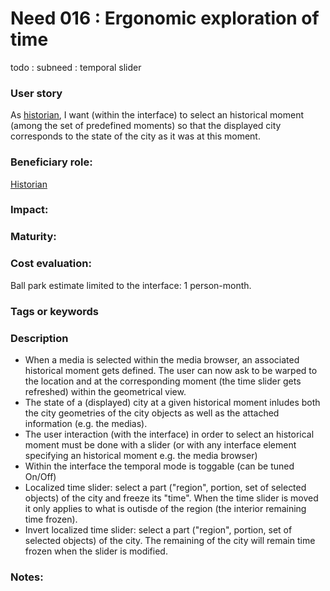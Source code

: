 # Need 016 : Ergonomic exploration of time
 
 todo :
   subneed : temporal slider

### User story
As [historian](https://github.com/MEPP-team/RICT/blob/master/Doc/Devel/Needs/Roles.md#city-knowledgeable-person), I want (within the interface) to select an historical moment (among the set of predefined moments) so that the displayed city corresponds to the state of the city as it was at this moment.

### Beneficiary role:
[Historian](https://github.com/MEPP-team/RICT/blob/master/Doc/Devel/Needs/Roles.md#city-knowledgeable-person)

### Impact: 

### Maturity:

### Cost evaluation:
Ball park estimate limited to the interface: 1 person-month. 

### Tags or keywords

### Description
- When a media is selected within the media browser, an associated historical moment gets defined. The user can now ask to be warped to the location and at the corresponding moment (the time slider gets refreshed) within the geometrical view.
- The state of a (displayed) city at a given historical moment inludes both the city geometries of the city objects as well as the attached information (e.g. the medias).
- The user interaction (with the interface) in order to select an historical moment must be done with a slider (or with any interface element specifying an historical moment e.g. the media browser)
- Within the interface the temporal mode is toggable (can be tuned On/Off)
- Localized time slider: select a part ("region", portion, set of selected objects) of the city  and freeze its "time". When the time slider is moved it only applies to what is outisde of the region (the interior remaining time frozen).
- Invert localized time slider: select a part ("region", portion, set of selected objects) of the city. The remaining of the city will remain time frozen when the slider is modified.

### Notes:


